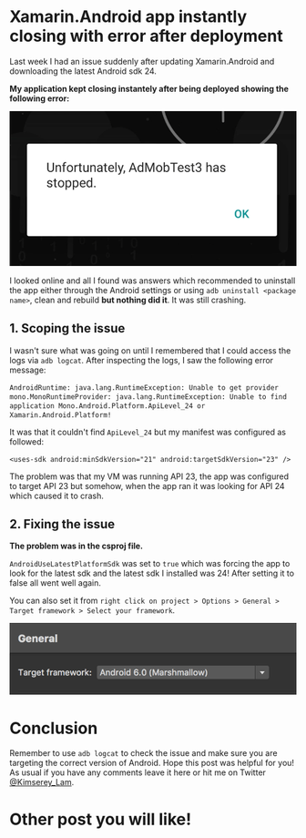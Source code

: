 # Xamarin.Android app instantly closing with error after deployment

Last week I had an issue suddenly after updating Xamarin.Android and downloading the latest Android sdk 24.

__My application kept closing instantely after being deployed showing the following error:__

![img](https://raw.githubusercontent.com/Kimserey/BlogArchive/master/img/20161111_crash/crash.png)

I looked online and all I found was answers which recommended to uninstall the app either through the Android settings or using `adb uninstall <package name>`, clean and rebuild __but
nothing did it__. It was still crashing.

## 1. Scoping the issue

I wasn't sure what was going on until I remembered that I could access the logs via `adb logcat`. After inspecting the logs, I saw the following error message:

```
AndroidRuntime: java.lang.RuntimeException: Unable to get provider mono.MonoRuntimeProvider: java.lang.RuntimeException: Unable to find application Mono.Android.Platform.ApiLevel_24 or Xamarin.Android.Platform!
```

It was that it couldn't find `ApiLevel_24` but my manifest was configured as followed:

```
<uses-sdk android:minSdkVersion="21" android:targetSdkVersion="23" />
```

The problem was that my VM was running API 23, the app was configured to target API 23 but somehow, when the app ran it was looking for API 24 which caused it to crash.

## 2. Fixing the issue

__The problem was in the csproj file.__

`AndroidUseLatestPlatformSdk` was set to `true` which was forcing the app to look for the latest sdk and the latest sdk I installed was 24!
After setting it to false all went well again.

You can also set it from `right click on project > Options > General > Target framework > Select your framework`.

![menu](https://raw.githubusercontent.com/Kimserey/BlogArchive/master/img/20161111_crash/target.png)

# Conclusion

Remember to use `adb logcat` to check the issue and make sure you are targeting the correct version of Android.
Hope this post was helpful for you! As usual if you have any comments leave it here or hit me on Twitter [@Kimserey_Lam](https://twitter.com/Kimserey_Lam).

# Other post you will like!

